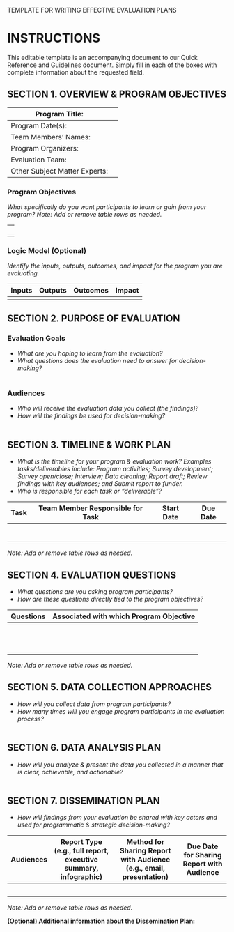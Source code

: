 TEMPLATE FOR WRITING EFFECTIVE EVALUATION PLANS

# INSTRUCTIONS

This editable template is an accompanying document to our Quick Reference and Guidelines document. Simply fill in each of the boxes with complete information about the requested field.

## SECTION 1. OVERVIEW & PROGRAM OBJECTIVES

| Program Title: |  |
| --- | --- |
| Program Date(s): |  |
| Team Members’ Names: |  |
| Program Organizers: |  |
| Evaluation Team: |  |
| Other Subject Matter Experts: |  |

### Program Objectives

*What specifically do you want participants to learn or gain from your program? Note: Add or remove table rows as needed.*

|  |
| --- |
|  |
|  |
|  |
|  |

### Logic Model (Optional)

*Identify the inputs, outputs, outcomes, and impact for the program you are evaluating.*

| **Inputs** | **Outputs** | **Outcomes** | **Impact** |
| --- | --- | --- | --- |
|  |  |  |  |

## SECTION 2. PURPOSE OF EVALUATION

### Evaluation Goals

* *What are you hoping to learn from the evaluation?*
* *What questions does the evaluation need to answer for decision-making?*

|  |
| --- |

### Audiences

* *Who will receive the evaluation data you collect (the findings)?*
* *How will the findings be used for decision-making?*

|  |
| --- |

## SECTION 3. TIMELINE & WORK PLAN

* *What is the timeline for your program & evaluation work? Examples tasks/deliverables include: Program activities; Survey development; Survey open/close; Interview; Data cleaning; Report draft; Review findings with key audiences; and Submit report to funder.*
* *Who is responsible for each task or “deliverable”?*

| **Task** | **Team Member Responsible for Task** | **Start Date** | **Due Date** |
| --- | --- | --- | --- |
|  |  |  |  |
|  |  |  |  |
|  |  |  |  |
|  |  |  |  |
|  |  |  |  |
|  |  |  |  |
|  |  |  |  |

*Note: Add or remove table rows as needed.*

## SECTION 4. EVALUATION QUESTIONS

* *What questions are you asking program participants?*
* *How are these questions directly tied to the program objectives?*

| **Questions** | **Associated with which Program Objective** |
| --- | --- |
|  |  |
|  |  |
|  |  |
|  |  |
|  |  |
|  |  |
|  |  |
|  |  |
|  |  |
|  |  |
|  |  |
|  |  |

*Note: Add or remove table rows as needed.*

## SECTION 5. DATA COLLECTION APPROACHES

* *How will you collect data from program participants?*
* *How many times will you engage program participants in the evaluation process?*

|  |
| --- |

## SECTION 6. DATA ANALYSIS PLAN

* *How will you analyze & present the data you collected in a manner that is clear, achievable, and actionable?*

|  |
| --- |

## SECTION 7. DISSEMINATION PLAN

* *How will findings from your evaluation be shared with key actors and used for programmatic & strategic decision-making?*

| **Audiences** | **Report Type**  (e.g., full report, executive summary, infographic) | **Method for Sharing Report with Audience**  (e.g., email, presentation) | **Due Date for Sharing Report with Audience** |
| --- | --- | --- | --- |
|  |  |  |  |
|  |  |  |  |
|  |  |  |  |
|  |  |  |  |
|  |  |  |  |

*Note: Add or remove table rows as needed.*

**(Optional) Additional information about the Dissemination Plan:**

|  |
| --- |